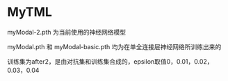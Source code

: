 # MyTML
myModal-2.pth 为当前使用的神经网络模型

myModal.pth 和 myModal-basic.pth 均为在单全连接层神经网络所训练出来的

训练集为after2，是由对抗集和训练集合成的，epsilon取值0，0.01，0.02，0.03，0.04
